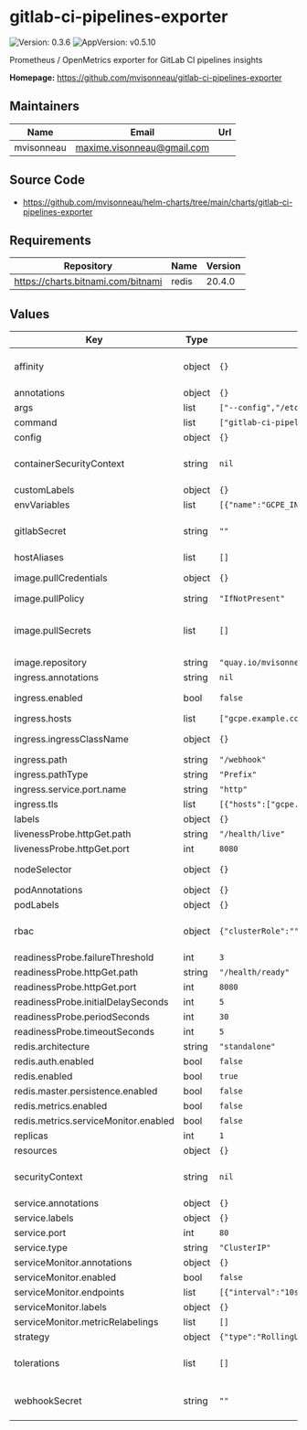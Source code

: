 # gitlab-ci-pipelines-exporter

![Version: 0.3.6](https://img.shields.io/badge/Version-0.3.6-informational?style=flat-square) ![AppVersion: v0.5.10](https://img.shields.io/badge/AppVersion-v0.5.10-informational?style=flat-square)

Prometheus / OpenMetrics exporter for GitLab CI pipelines insights

**Homepage:** <https://github.com/mvisonneau/gitlab-ci-pipelines-exporter>

## Maintainers

| Name | Email | Url |
| ---- | ------ | --- |
| mvisonneau | <maxime.visonneau@gmail.com> |  |

## Source Code

* <https://github.com/mvisonneau/helm-charts/tree/main/charts/gitlab-ci-pipelines-exporter>

## Requirements

| Repository | Name | Version |
|------------|------|---------|
| https://charts.bitnami.com/bitnami | redis | 20.4.0 |

## Values

| Key | Type | Default | Description |
|-----|------|---------|-------------|
| affinity | object | `{}` | affinity for pod assignment # ref: https://kubernetes.io/docs/concepts/configuration/assign-pod-node/#affinity-and-anti-affinity |
| annotations | object | `{}` | additional annotations for the service |
| args | list | `["--config","/etc/config.yml"]` | arguments for the exporter binary |
| command | list | `["gitlab-ci-pipelines-exporter","run"]` | command for the exporter binary |
| config | object | `{}` | configuration of the exporter |
| containerSecurityContext | string | `nil` | security context to apply to the containers # ref: https://kubernetes.io/docs/tasks/configure-pod-container/security-context |
| customLabels | object | `{}` | Custom labels to add into metadata |
| envVariables | list | `[{"name":"GCPE_INTERNAL_MONITORING_LISTENER_ADDRESS","value":"tcp://127.0.0.1:8082"}]` | environment variables for the container |
| gitlabSecret | string | `""` | name of a `Secret` containing the GitLab token in the `gitlabToken` field (required unless `config.gitlab.token` is specified) |
| hostAliases | list | `[]` |  |
| image.pullCredentials | object | `{}` | Automatically create a secret with the credentials and use it Cannot be used in conjunction of image.pullSecrets |
| image.pullPolicy | string | `"IfNotPresent"` | image pullPolicy |
| image.pullSecrets | list | `[]` | Optional array of imagePullSecrets containing private registry credentials Ref: https://kubernetes.io/docs/tasks/configure-pod-container/pull-image-private-registry/ |
| image.repository | string | `"quay.io/mvisonneau/gitlab-ci-pipelines-exporter"` | image repository |
| ingress.annotations | string | `nil` | additional annotations for the ingress resource |
| ingress.enabled | bool | `false` | deploy a ingress to access the exporter pod(s) /webhook endpoint |
| ingress.hosts | list | `["gcpe.example.com"]` | ingress hosts |
| ingress.ingressClassName | object | `{}` | ingressClassName to be used instead of the deprecated annotation kubernetes.io/ingress.class |
| ingress.path | string | `"/webhook"` | path on the exporter to point the root of the ingress |
| ingress.pathType | string | `"Prefix"` | pathType for the ingress |
| ingress.service.port.name | string | `"http"` | service port for the ingress |
| ingress.tls | list | `[{"hosts":["gcpe.example.com"],"secretName":{}}]` | ingress tls hosts config |
| labels | object | `{}` | additional labels for the service |
| livenessProbe.httpGet.path | string | `"/health/live"` |  |
| livenessProbe.httpGet.port | int | `8080` |  |
| nodeSelector | object | `{}` | node selector for pod assignment # ref: https://kubernetes.io/docs/user-guide/node-selection/ |
| podAnnotations | object | `{}` | additional annotations for the pods |
| podLabels | object | `{}` | additional labels for the pods |
| rbac | object | `{"clusterRole":"","enabled":false,"serviceAccount":{"name":""}}` | If your kubernetes cluster defined the pod security policy, then you need to enable this part, and define clusterRole based on your situation. |
| readinessProbe.failureThreshold | int | `3` |  |
| readinessProbe.httpGet.path | string | `"/health/ready"` |  |
| readinessProbe.httpGet.port | int | `8080` |  |
| readinessProbe.initialDelaySeconds | int | `5` |  |
| readinessProbe.periodSeconds | int | `30` |  |
| readinessProbe.timeoutSeconds | int | `5` |  |
| redis.architecture | string | `"standalone"` | run in standalone or clustermode |
| redis.auth.enabled | bool | `false` | enable authentication |
| redis.enabled | bool | `true` | deploy a redis statefulset |
| redis.master.persistence.enabled | bool | `false` | persist data |
| redis.metrics.enabled | bool | `false` | enable /metrics endpoint of the redis pods |
| redis.metrics.serviceMonitor.enabled | bool | `false` | deploy a serviceMonitor resource for the redis pods |
| replicas | int | `1` | amount of desired pod(s) replica(s) |
| resources | object | `{}` | resources to allocate to the pods |
| securityContext | string | `nil` | security context to apply to the pods # ref: https://kubernetes.io/docs/tasks/configure-pod-container/security-context |
| service.annotations | object | `{}` |  |
| service.labels | object | `{}` |  |
| service.port | int | `80` |  |
| service.type | string | `"ClusterIP"` |  |
| serviceMonitor.annotations | object | `{}` | additional annotations for the service monitor |
| serviceMonitor.enabled | bool | `false` | deploy a serviceMonitor resource |
| serviceMonitor.endpoints | list | `[{"interval":"10s","port":"http"}]` | endpoints configuration for the monitor |
| serviceMonitor.labels | object | `{}` | additional labels for the service monitor |
| serviceMonitor.metricRelabelings | list | `[]` | to apply to samples after scraping, but before ingestion |
| strategy | object | `{"type":"RollingUpdate"}` | deployment strategy type |
| tolerations | list | `[]` | tolerations for pod assignment # ref: https://kubernetes.io/docs/concepts/configuration/taint-and-toleration/ |
| webhookSecret | string | `""` | name of a `Secret` containing the webhook token in the `webhookToken` field (required unless `config.server.webhook.secret_token` is specified) |

